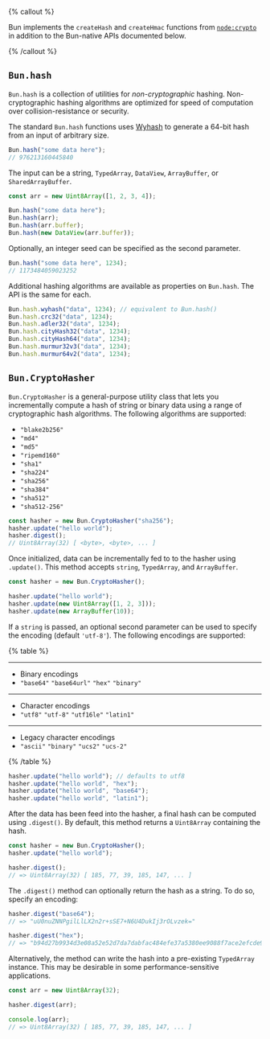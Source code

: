 {% callout %}

Bun implements the `createHash` and `createHmac` functions from [`node:crypto`](https://nodejs.org/api/crypto.html) in addition to the Bun-native APIs documented below.

{% /callout %}

## `Bun.hash`

`Bun.hash` is a collection of utilities for _non-cryptographic_ hashing. Non-cryptographic hashing algorithms are optimized for speed of computation over collision-resistance or security.

The standard `Bun.hash` functions uses [Wyhash](https://github.com/wangyi-fudan/wyhash) to generate a 64-bit hash from an input of arbitrary size.

```ts
Bun.hash("some data here");
// 976213160445840
```

The input can be a string, `TypedArray`, `DataView`, `ArrayBuffer`, or `SharedArrayBuffer`.

```ts
const arr = new Uint8Array([1, 2, 3, 4]);

Bun.hash("some data here");
Bun.hash(arr);
Bun.hash(arr.buffer);
Bun.hash(new DataView(arr.buffer));
```

Optionally, an integer seed can be specified as the second parameter.

```ts
Bun.hash("some data here", 1234);
// 1173484059023252
```

Additional hashing algorithms are available as properties on `Bun.hash`. The API is the same for each.

```ts
Bun.hash.wyhash("data", 1234); // equivalent to Bun.hash()
Bun.hash.crc32("data", 1234);
Bun.hash.adler32("data", 1234);
Bun.hash.cityHash32("data", 1234);
Bun.hash.cityHash64("data", 1234);
Bun.hash.murmur32v3("data", 1234);
Bun.hash.murmur64v2("data", 1234);
```

## `Bun.CryptoHasher`

`Bun.CryptoHasher` is a general-purpose utility class that lets you incrementally compute a hash of string or binary data using a range of cryptographic hash algorithms. The following algorithms are supported:

- `"blake2b256"`
- `"md4"`
- `"md5"`
- `"ripemd160"`
- `"sha1"`
- `"sha224"`
- `"sha256"`
- `"sha384"`
- `"sha512"`
- `"sha512-256"`

```ts
const hasher = new Bun.CryptoHasher("sha256");
hasher.update("hello world");
hasher.digest();
// Uint8Array(32) [ <byte>, <byte>, ... ]
```

Once initialized, data can be incrementally fed to to the hasher using `.update()`. This method accepts `string`, `TypedArray`, and `ArrayBuffer`.

```ts
const hasher = new Bun.CryptoHasher();

hasher.update("hello world");
hasher.update(new Uint8Array([1, 2, 3]));
hasher.update(new ArrayBuffer(10));
```

If a `string` is passed, an optional second parameter can be used to specify the encoding (default `'utf-8'`). The following encodings are supported:

{% table %}

---

- Binary encodings
- `"base64"` `"base64url"` `"hex"` `"binary"`

---

- Character encodings
- `"utf8"` `"utf-8"` `"utf16le"` `"latin1"`

---

- Legacy character encodings
- `"ascii"` `"binary"` `"ucs2"` `"ucs-2"`

{% /table %}

```ts
hasher.update("hello world"); // defaults to utf8
hasher.update("hello world", "hex");
hasher.update("hello world", "base64");
hasher.update("hello world", "latin1");
```

After the data has been feed into the hasher, a final hash can be computed using `.digest()`. By default, this method returns a `Uint8Array` containing the hash.

```ts
const hasher = new Bun.CryptoHasher();
hasher.update("hello world");

hasher.digest();
// => Uint8Array(32) [ 185, 77, 39, 185, 147, ... ]
```

The `.digest()` method can optionally return the hash as a string. To do so, specify an encoding:

```ts
hasher.digest("base64");
// => "uU0nuZNNPgilLlLX2n2r+sSE7+N6U4DukIj3rOLvzek="

hasher.digest("hex");
// => "b94d27b9934d3e08a52e52d7da7dabfac484efe37a5380ee9088f7ace2efcde9"
```

Alternatively, the method can write the hash into a pre-existing `TypedArray` instance. This may be desirable in some performance-sensitive applications.

```ts
const arr = new Uint8Array(32);

hasher.digest(arr);

console.log(arr);
// => Uint8Array(32) [ 185, 77, 39, 185, 147, ... ]
```

<!-- Bun.sha; -->

